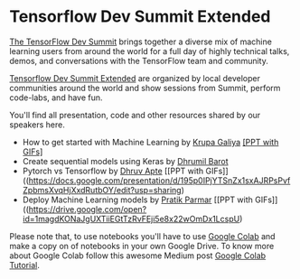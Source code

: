 # Tensorflow Dev Summit Extended

[The TensorFlow Dev Summit](https://www.tensorflow.org/dev-summit/) brings together a diverse mix of machine learning users from around the world for a full day of highly technical talks, demos, and conversations with the TensorFlow team and community. 

[Tensorflow Dev Summit Extended](https://www.tensorflow.org/dev-summit/viewing-parties/) are organized by local developer communities around the world and show sessions from Summit, perform code-labs, and have fun.

You'll find all presentation, code and other resources shared by our speakers here.

* How to get started with Machine Learning by [Krupa Galiya](https://github.com/krupagaliya) [[PPT with GIFs]](https://drive.google.com/open?id=1khLYB9LcOmCeWFhEpVY6x3Pc3_9nY-MUC549idZjSbQ)
* Create sequential models using Keras by [Dhrumil Barot](https://github.com/barotdhrumil21)
* Pytorch vs Tensorflow by [Dhruv Apte](https://github.com/the-ethan-hunt) [[PPT with GIFs]]((https://docs.google.com/presentation/d/195p0IPjYTSnZx1sxAJRPsPvfZpbmsXvqHjXxdRutbOY/edit?usp=sharing)
* Deploy Machine Learning models by [Pratik Parmar](https://github.com/hackyroot) [[PPT with GIFs]]((https://drive.google.com/open?id=1magdKONaJgUXTiiEGtTzRvFEji5e8x22wOmDx1LcspU)

Please note that, to use notebooks you'll have to use [Google Colab](https://colab.research.google.com/) and make a copy on of notebooks in your own Google Drive. To know more about Google Colab follow this awesome Medium post [Google Colab Tutorial](https://medium.com/deep-learning-turkey/google-colab-free-gpu-tutorial-e113627b9f5d).
